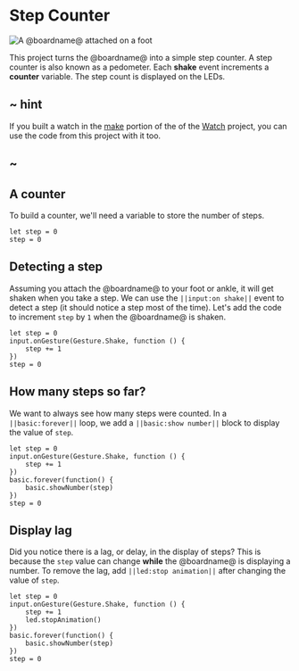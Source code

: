 # Step Counter

![A @boardname@ attached on a foot](/static/mb/projects/step-counter.png)

This project turns the @boardname@ into a simple step counter. A step counter is also known as a pedometer. Each **shake** event increments a **counter** variable. The step count is displayed on the LEDs.

## ~ hint

If you built a watch in the [make](/projects/watch/make) portion of the of the [Watch](/projects/watch) project, you can use the code from this project with it too.

## ~

## A counter

To build a counter, we'll need a variable to store the number of steps.

```blocks
let step = 0
step = 0
```

## Detecting a step

Assuming you attach the @boardname@ to your foot or ankle, it will get shaken when you take a step. We can use the `||input:on shake||` event to detect a step (it should notice a step most of the time). Let's add the code to increment `step` by `1` when the @boardname@ is shaken.

```blocks
let step = 0
input.onGesture(Gesture.Shake, function () {
    step += 1
})
step = 0
```

## How many steps so far?

We want to always see how many steps were counted. In a `||basic:forever||` loop, we add a `||basic:show number||` block to display the value of `step`.

```blocks
let step = 0
input.onGesture(Gesture.Shake, function () {
    step += 1
})
basic.forever(function() {
    basic.showNumber(step)
})
step = 0
```

## Display lag

Did you notice there is a lag, or delay, in the display of steps? This is because the `step` value can change **while** the @boardname@ is displaying a number. To remove the lag, add `||led:stop animation||` after changing the value of `step`.

```blocks
let step = 0
input.onGesture(Gesture.Shake, function () {
    step += 1
    led.stopAnimation()
})
basic.forever(function() {
    basic.showNumber(step)
})
step = 0
```